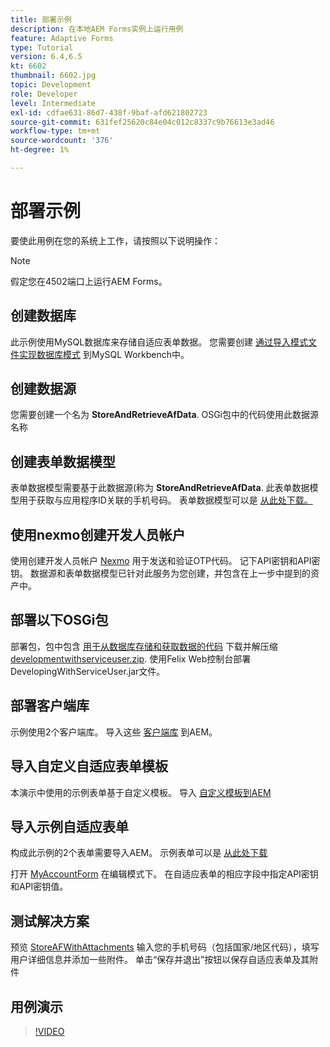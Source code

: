 ```yaml
---
title: 部署示例
description: 在本地AEM Forms实例上运行用例
feature: Adaptive Forms
type: Tutorial
version: 6.4,6.5
kt: 6602
thumbnail: 6602.jpg
topic: Development
role: Developer
level: Intermediate
exl-id: cdfae631-86d7-438f-9baf-afd621802723
source-git-commit: 631fef25620c84e04c012c8337c9b76613e3ad46
workflow-type: tm+mt
source-wordcount: '376'
ht-degree: 1%

---
```


# 部署示例

要使此用例在您的系统上工作，请按照以下说明操作：

>[!NOTE]
>假定您在4502端口上运行AEM Forms。


## 创建数据库

此示例使用MySQL数据库来存储自适应表单数据。 您需要创建 [通过导入模式文件实现数据库模式](assets/data-base-schema.sql) 到MySQL Workbench中。

## 创建数据源

您需要创建一个名为 **StoreAndRetrieveAfData**. OSGi包中的代码使用此数据源名称

## 创建表单数据模型

表单数据模型需要基于此数据源(称为 **StoreAndRetrieveAfData**. 此表单数据模型用于获取与应用程序ID关联的手机号码。 表单数据模型可以是 [从此处下载。](assets/2-Factor-Authentication-DataSource-and-FDM.zip)

## 使用nexmo创建开发人员帐户

使用创建开发人员帐户 [Nexmo](https://dashboard.nexmo.com/) 用于发送和验证OTP代码。 记下API密钥和API密钥。 数据源和表单数据模型已针对此服务为您创建，并包含在上一步中提到的资产中。

## 部署以下OSGi包

部署包，包中包含 [用于从数据库存储和获取数据的代码](assets/FetchPartiallyCompletedForm.PartiallyCompletedForm.core-1.0-SNAPSHOT.jar)
下载并解压缩 [developmentwithserviceuser.zip](https://experienceleague.adobe.com/docs/experience-manager-learn/assets/developingwithserviceuser.zip).
使用Felix Web控制台部署DevelopingWithServiceUser.jar文件。

## 部署客户端库

示例使用2个客户端库。 导入这些 [客户端库](assets/client-libraries.zip) 到AEM。

## 导入自定义自适应表单模板

本演示中使用的示例表单基于自定义模板。 导入 [自定义模板到AEM](assets/custom-template-with-page-component.zip)

## 导入示例自适应表单

构成此示例的2个表单需要导入AEM。 示例表单可以是 [从此处下载](assets/sample-forms.zip)

打开 [MyAccountForm](http://localhost:4502/editor.html/content/forms/af/myaccountform.html) 在编辑模式下。 在自适应表单的相应字段中指定API密钥和API密钥值。

## 测试解决方案

预览 [StoreAFWithAttachments](http://localhost:4502/content/dam/formsanddocuments/storeafwithattachments/jcr:content?wcmmode=disabled)
输入您的手机号码（包括国家/地区代码），填写用户详细信息并添加一些附件。 单击“保存并退出”按钮以保存自适应表单及其附件


## 用例演示

>[!VIDEO](https://video.tv.adobe.com/v/327122?quality=9&learn=on)
